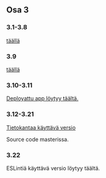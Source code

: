 ## Osa 3

### 3.1-3.8

[täällä](https://github.com/roossh/osa3/tree/3.1-3.9)

### 3.9

[täällä](https://github.com/roossh/osa3/tree/3.9)

### 3.10-3.11

[Deployattu app löytyy täältä.](https://warm-depths-78041.herokuapp.com/)

### 3.12-3.21

[Tietokantaa käyttävä versio](https://phonebook-hy.herokuapp.com/)

Source code masterissa.

### 3.22

ESLintiä käyttävä versio löytyy täältä.
